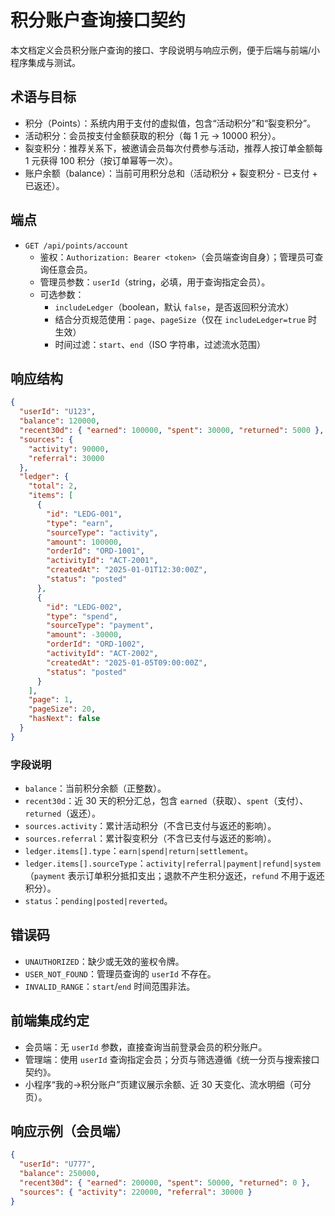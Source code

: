 # 积分账户查询接口契约

本文档定义会员积分账户查询的接口、字段说明与响应示例，便于后端与前端/小程序集成与测试。

## 术语与目标

- 积分（Points）：系统内用于支付的虚拟值，包含“活动积分”和“裂变积分”。
- 活动积分：会员按支付金额获取的积分（每 1 元 → 10000 积分）。
- 裂变积分：推荐关系下，被邀请会员每次付费参与活动，推荐人按订单金额每 1 元获得 100 积分（按订单幂等一次）。
- 账户余额（balance）：当前可用积分总和（活动积分 + 裂变积分 - 已支付 + 已返还）。

## 端点

- `GET /api/points/account`
  - 鉴权：`Authorization: Bearer <token>`（会员端查询自身）；管理员可查询任意会员。
  - 管理员参数：`userId`（string，必填，用于查询指定会员）。
  - 可选参数：
    - `includeLedger`（boolean，默认 `false`，是否返回积分流水）
    - 结合分页规范使用：`page`、`pageSize`（仅在 `includeLedger=true` 时生效）
    - 时间过滤：`start`、`end`（ISO 字符串，过滤流水范围）

## 响应结构

```json
{
  "userId": "U123",
  "balance": 120000,
  "recent30d": { "earned": 100000, "spent": 30000, "returned": 5000 },
  "sources": {
    "activity": 90000,
    "referral": 30000
  },
  "ledger": {
    "total": 2,
    "items": [
      {
        "id": "LEDG-001",
        "type": "earn",              
        "sourceType": "activity",    
        "amount": 100000,
        "orderId": "ORD-1001",
        "activityId": "ACT-2001",
        "createdAt": "2025-01-01T12:30:00Z",
        "status": "posted"           
      },
      {
        "id": "LEDG-002",
        "type": "spend",             
        "sourceType": "payment",     
        "amount": -30000,
        "orderId": "ORD-1002",
        "activityId": "ACT-2002",
        "createdAt": "2025-01-05T09:00:00Z",
        "status": "posted"
      }
    ],
    "page": 1,
    "pageSize": 20,
    "hasNext": false
  }
}
```

### 字段说明

- `balance`：当前积分余额（正整数）。
- `recent30d`：近 30 天的积分汇总，包含 `earned`（获取）、`spent`（支付）、`returned`（返还）。
- `sources.activity`：累计活动积分（不含已支付与返还的影响）。
- `sources.referral`：累计裂变积分（不含已支付与返还的影响）。
- `ledger.items[].type`：`earn|spend|return|settlement`。
- `ledger.items[].sourceType`：`activity|referral|payment|refund|system`（`payment` 表示订单积分抵扣支出；退款不产生积分返还，`refund` 不用于返还积分）。
- `status`：`pending|posted|reverted`。

## 错误码

- `UNAUTHORIZED`：缺少或无效的鉴权令牌。
- `USER_NOT_FOUND`：管理员查询的 `userId` 不存在。
- `INVALID_RANGE`：`start`/`end` 时间范围非法。

## 前端集成约定

- 会员端：无 `userId` 参数，直接查询当前登录会员的积分账户。
- 管理端：使用 `userId` 查询指定会员；分页与筛选遵循《统一分页与搜索接口契约》。
- 小程序“我的→积分账户”页建议展示余额、近 30 天变化、流水明细（可分页）。

## 响应示例（会员端）

```json
{
  "userId": "U777",
  "balance": 250000,
  "recent30d": { "earned": 200000, "spent": 50000, "returned": 0 },
  "sources": { "activity": 220000, "referral": 30000 }
}
```